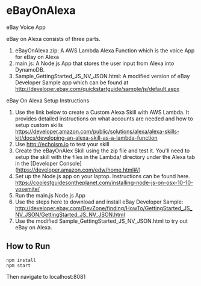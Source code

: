 # eBayOnAlexa
eBay Voice App

eBay on Alexa consists of three parts.

1. eBayOnAlexa.zip: A AWS Lambda Alexa Function which is the voice App for eBay on Alexa
2. main.js: A Node.js App that stores the user input from Alexa into DynamoDB.
3. Sample_GettingStarted_JS_NV_JSON.html: A modified version of eBay Developer Sample app which can be found at http://developer.ebay.com/quickstartguide/sample/js/default.aspx

eBay On Alexa Setup Instructions

1. Use the link below to create a Custom Alexa Skill with AWS Lambda. It provides detailed instructions on what accounts are needed and how to setup custom skills https://developer.amazon.com/public/solutions/alexa/alexa-skills-kit/docs/developing-an-alexa-skill-as-a-lambda-function
2. Use http://echoism.io to test your skill
3. Create the eBayOnAlex Skill using the zip file and test it. You'll need to setup the skill with the files in the Lambda/ directory under the Alexa tab in the [Developer Console] (https://developer.amazon.com/edw/home.html#/)
4. Set up the Node.js app on your laptop. Instructions can be found here. https://coolestguidesontheplanet.com/installing-node-js-on-osx-10-10-yosemite/
5. Run the main.js Node.js App
6. Use the steps here to download and install eBay Developer Sample: http://developer.ebay.com/DevZone/finding/HowTo/GettingStarted_JS_NV_JSON/GettingStarted_JS_NV_JSON.html
7. Use the modified Sample_GettingStarted_JS_NV_JSON.html to try out eBay on Alexa.

How to Run
--------

```
npm install
npm start
```

Then navigate to localhost:8081
